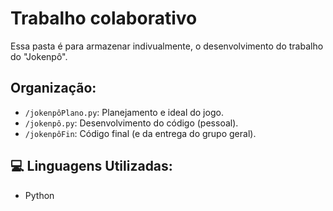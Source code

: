 # Trabalho colaborativo 
Essa pasta é para armazenar indivualmente, o desenvolvimento do trabalho do "Jokenpô".

## Organização:
- `/jokenpôPlano.py`: Planejamento e ideal do jogo.
- `/jokenpô.py`: Desenvolvimento do código (pessoal).
- `/jokenpôFin`: Código final (e da entrega do grupo geral).

## 💻 Linguagens Utilizadas:
- Python
